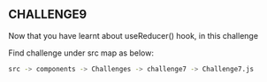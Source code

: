 ## CHALLENGE9

Now that you have learnt about useReducer() hook, in this challenge

Find challenge under src map as below:

```bash
src -> components -> Challenges -> challenge7 -> Challenge7.js
```
